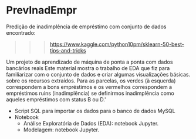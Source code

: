 # PrevInadEmpr
Predição de inadimplência de empréstimo com conjunto de dados  encontrado:
>>> https://www.kaggle.com/python10pm/sklearn-50-best-tips-and-tricks 

Um projeto de aprendizado de máquina de ponta a ponta com dados bancários reais
Este material mostra o trabalho de EDA que fiz para familiarizar com o conjunto de dados e criar algumas visualizações básicas.
sobre os recursos extraídos. Para as parcelas, os verdes (à esquerda) correspondem a bons empréstimos e os vermelhos correspondem a empréstimos ruins (inadimplência) se definirmos inadimplência como aqueles empréstimos com status B ou D.'

- Script SQL para importar os dados para o banco de dados MySQL
- Notebook
	* Análise Exploratória de Dados (EDA): notebook  Jupyter.
  * Modelagem: notebook  Jupyter.
